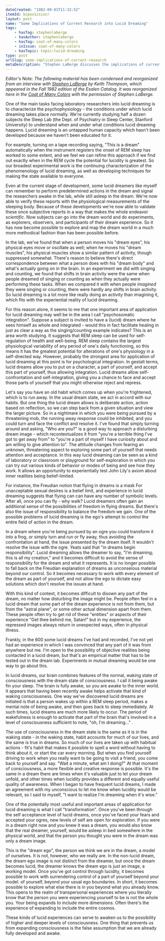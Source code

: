 ```yaml
---
dateCreated: "1982-09-01T11:32:52"
itemId: bcpov1zsiocr
layout: post
name: "Some Implications of Current Research into Lucid Dreaming"
tags:
    - hasTag: stephenlaberge
    - hasAuthor: stephenlaberge
    - hasTag: coat-of-many-colors
    - inIssue: coat-of-many-colors
    - hasTopic: topic~lucid-dreaming
type: post
urlSlug: some-implications-of-current-research
metaDescription: "Stephen LaBerge discusses the implications of current research into lucid dreaming, including the potential for psychological and psychosomatic integration, and the exploration of higher and deeper levels of consciousness."
---
```


<em>Editor's Note: The following material has been condensed and reorganized from an interview with <a href="../@stephenlaberge">Stephen LaBerge</a> by Keith Thompson, which appeared in the Fall 1982 edition of the Esalen Catalog. It was reorganized here in the <a href="../bcpov6zfsra/coat-of-many-colors">Coat of Many Colors</a> with the permission of Stephen LaBerge.</em>

One of the main tasks facing laboratory researchers into lucid dreaming is to characterize the psychophysiology - the conditions under which lucid dreaming takes place normally. We're currently studying half a dozen subjects the Sleep Lab (the Dept. of Psychiatry in Sleep Center, Stanford University) to understand when and under what conditions lucid dreaming happens. Lucid dreaming is an untapped human capacity which hasn't been developed because we haven't been educated for it.

For example, turning on a tape recording saying, "This is a dream" automatically when the instrument registers the onset of REM sleep has worked to some extent, and we feel we can refine this approach if we find out exactly when in the REM cycle the potential for lucidity is greatest. So our broadest experimental work is the continuing characterization of the phenomenology of lucid dreaming, as well as developing techniques for making the state available to everyone.

Even at the current stage of development, some lucid dreamers like myself can remember to perform predetermined actions in the dream and signal the researchers awake in the lab, while still asleep in the dream. We're now able to verify these reports with the physiological measurements of the sleeping body. Because of these developments we're now able to validate these once subjective reports in a way that makes the whole endeavor _scientific_. Now subjects can go into the dream world and do experiments, as explorers, observers, and participants of their dream experience. So it has now become possible to explore and map the dream world in a much more methodical fashion than has been possible before.

In the lab, we've found that when a person moves his "dream eyes", his physical eyes move or oscillate as well; when he moves his "dream muscles", his physical muscles show a similar pattern of activity, though suppressed somewhat. There's reason to believe there's direct correspondence between what a person does with his "dream body" and what's actually going on in the brain. In an experiment we did with singing and counting, we found that shifts in brain activity were the same when people dreamed of singing or counting as when they actually were performing these tasks. When we compared it with when people _imagined_ they were singing or counting, there were hardly any shifts in brain activity. So lucid dreaming is a lot more like really doing an activity than imagining it, which fits with the experiential reality of lucid dreaming.

For this reason alone, it seems to me that one important area of application for lucid dreaming may well be in the area I call "psychosomatic integration". Suppose a subject is invited to have a (lucid) dream where he sees himself as whole and integrated - would this in fact facilitate healing in just as clear a way as the singing/counting example indicates? This is an area worth studying. It suggests that REM sleep can be used for self-regulation of health and well-being. REM sleep contains the largest physiological variability of any period of one's daily functioning, so this means it has the greatest potential for alterations of one's physiology in a self-directed way. However, probably the strongest area for application of lucid dreaming at this point is for psychological integration. In gestalt terms, lucid dreams allow you to put on a character, a part of yourself, and accept this part of yourself, thus allowing integration. Lucid dreams allow self-confrontation and self-integration, giving you a chance to face and accept those parts of yourself that you might otherwise reject and repress.

Let's say you have an old habit which comes up when you're frightened, which is to run away. In the usual dream state, we act in accord with our habits. But one thing the lucid dream allows is deliberate action, action based on reflection, so we can step back from a given situation and view the larger picture. So in a nightmare in which you were being pursued by a threatening mob, the running away response could be inhibited, and you could turn and face the conflict and resolve it. I've found that simply turning around and asking, "Who are you?" is a good way to approach a disturbing dream image - which recontextualizes it from "you're a terrible thing I've got to get away from" to "you're a part of myself I have curiosity about and am willing to give attention to". The attitude changes
from fearing an unknown, threatening aspect to exploring some part of yourself that needs attention and acceptance. In this way lucid dreaming can be seen as a kind of laboratory or classroom or playground for self-exploration in which you can try out various kinds of behavior or modes of being and see how they work. It allows an opportunity to experientially test John Lily's axiom about inner realities being belief-limited.

For instance, the Freudian notion that flying in dreams is a mask For unacceptable sexual desires is a belief limit, and experience in lucid dreaming suggests that flying can can have any number of symbolic levels. After all, once you can fly - why walk? Lucid dreamers often gain an additional sense of the possibilities of freedom in flying dreams. But there's also the issue of responsibility to balance the freedom we gain. One of the possible problems of lucid dreaming is the ego's attempt to control the entire field of action in the dream.

In a dream where you're being pursued by an ogre you could transform it into a frog, or simply turn and run or fly away, thus avoiding the confrontation at hand, the issue presented by the dream itself. It wouldn't resolve the issue with the ogre. Yeats said that "in dreams begin responsibility".
Lucid dreaming allows the dreamer to say, "I'm dreaming; this is all my creation," and it becomes difficult to avoid the sense of responsibility for the dream and what it represents. It is no longer possible to fall back on the Freudian explanation of dreams as unconseious material beyond our control. So it becomes necessary to work with every element of the dream as part of yourself, and not allow the ego to dictate easy solutions which don't resolve the issues at hand.

With this kind of context, it becomes difficult to disown any part of the dream, no matter how disturbing the image might be. People often feel in a lucid dream that some part of the dream experience is not from them, but from the "astral plane", or some other actual dimension apart from them. These people often try to get rid of these "entities" or aspects of their experience "Get thee behind me, Satan!" but in my experience, the repressed images always return in unexpected ways, often in physical illness.

Frankly, in the 600 some lucid dreams I've had and recorded, I've not yet had an experience in which I was convinced that any part of it was from anywhere but me. I'm open to the possibility of objective realities being contacted in a lucid dream, but that's an empirical matter that has to be tested out in the dream lab. Experiments in mutual dreaming would be one way to go about this.

In lucid dreams, our brain combines features of the normal, waking state of consciousness with the dream state of consciousness. I call it being awake fin your sleep. The brain is fully awake, so you are awake to the inner world. It appears that having been recently awake helps activate that kind of waking consciousness. One way we've discovered lucid dreams are initiated is that a person wakes up within a REM sleep period, makes a mental note of being awake, and then goes back to sleep immediately. At such times, lucid dreams are much more likely to occur. The period of wakefulness is enough to activate that part of the brain that's involved in a level of consciousness sufficient to note, "oh, I'm dreaming..." .

The use of consciousness in the dream state is the same as it is in the waking state - in the waking state, habit accounts for much of our lives, and the same is true in dreams. So much of our lives are taken up with habitual actions - fit's habit that makes it possible to spell a word without having to think about it, or start the car every morning. But when you find yourself driving to work when you really want to be going to visit a friend, you come back to yourself and say. "Wait a minute, what am I doing?" At that moment of consciousness, a more flexible and creative response is possible. It's the same in a dream there are times when it's valuable just to let your dream unfold, and other times when lucidity provides a different and equally useful quality of awareness. When I began to have frequent lucid dreams, I made an agreement with my unconscious to let me know when lucidity would be relevant, so I said to myself, "I want to realize I'm dreaming when it's wise."

One of the potentially most useful and important areas of application for lucid dreaming is what I call "transformation". Once you've been through the self acceptance level of lucid dreams, once you've faced your fears and accepted your ogres, new levels of self are open for exploration. If you were in a dream right now and you knew it was a dream, you would also know that the real dreamer, yourself, would be asleep in bed somewhere in the physical world, and that the person you thought you were in the dream was only a dream image.

This is the "dream ego", the person we think we are in the dream, a model of ourselves. It is not, however, who we really are. In the non-lucid dream, the dream ego image is not distinct from the dreamer, but once the dream becomes lucid, the dreamer knows the dream ego is just an image, a working model. Once you've got control through lucidity, it becomes possible to work with surrendering control of a part of yourself beyond your model. of yourself, beyond your usual ego boundaries. In short, it becomes possible to explore what else there is in you beyond what you already know. This opens to the realm of transpersonal experiences where you literally know that the person you were experiencing yourself to be is not the whole you. Your being expands to include more dimensions. Often there's the experience of expanding to include the entire cosmos.

These kinds of lucid experiences can serve to awaken us to the possibility of higher and deeper levels of consciousness. One thing that prevents us from expanding consciousness is the false assumption that we are already fully developed and awake.
